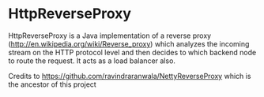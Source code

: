 # HttpReverseProxy
HttpReverseProxy is a Java implementation of a reverse proxy (http://en.wikipedia.org/wiki/Reverse_proxy) which analyzes the incoming stream on the HTTP protocol level and then decides to which backend node to route the request. It acts as a load balancer also.

Credits to https://github.com/ravindraranwala/NettyReverseProxy which is the ancestor of this project
